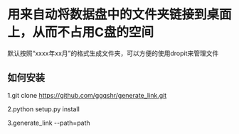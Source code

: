 # 用来自动将数据盘中的文件夹链接到桌面上，从而不占用C盘的空间
默认按照“xxxx年xx月”的格式生成文件夹，可以方便的使用dropit来管理文件
## 如何安装
1.git clone https://github.com/ggqshr/generate_link.git

2.python setup.py install

3.generate_link --path=path
